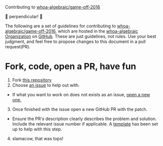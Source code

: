Contributing to [whoa-algebraic/game-off-2016](https://github.com/whoa-algebraic/game-off-2016)

:metal: perpendicular! :metal:

The following are a set of guidelines for contributing to [whoa-algebraic/game-off-2016](https://github.com/whoa-algebraic/game-off-2016), which are hosted in the [whoa-algebraic Organization](https://github.com/whoa-algebraic/game-off-2016) on [GitHub](https://github.com/). These are just guidelines, not rules. Use your best judgment, and feel free to propose changes to this document in a pull request(PR).

# Fork, code, open a PR, have fun
1. Fork [this repository](https://github.com/whoa-algebraic/game-off-2016)
2. Choose [an issue](https://github.com/whoa-algebraic/game-off-2016/issues) to help out with.
  - If what you want to work on does not exists as an issue, [open a new one.](https://github.com/whoa-algebraic/game-off-2016/issues/new)
3. Once finished with the issue open a new GitHub PR with the patch.
  - Ensure the PR's description clearly describes the problem and solution. Include the relevant issue number if applicable. A [template](https://help.github.com/articles/creating-a-pull-request-template-for-your-repository/) has been set up to help with this step.
4. slamacow, that was tops!
